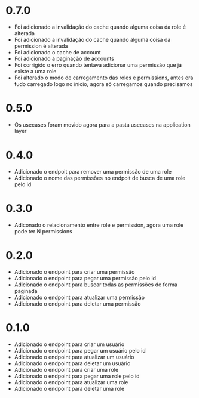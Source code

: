 # 0.7.0
- Foi adicionado a invalidação do cache quando alguma coisa da role é alterada
- Foi adicionado a invalidação do cache quando alguma coisa da permission é alterada
- Foi adicionado o cache de account
- Foi adicionado a paginação de accounts
- Foi corrigido o erro quando tentava adicionar uma permissão que já existe a uma role
- Foi alterado o modo de carregamento das roles e permissions, antes era tudo carregado logo no inicio, agora só carregamos quando precisamos

# 0.5.0
- Os usecases foram movido agora para a pasta usecases na application layer

# 0.4.0
- Adicionado o endpoit para remover uma permissão de uma role
- Adicionado o nome das permissões no endpoit de busca de uma role pelo id

# 0.3.0
- Adiconado o relacionamento entre role e permission, agora uma role pode ter N permissions

# 0.2.0
- Adicionado o endpoint para criar uma permissão
- Adicionado o endpoint para pegar uma permissão pelo id
- Adicionado o endpoint para buscar todas as permissões de forma paginada
- Adicionado o endpoint para atualizar uma permissão
- Adicionado o endpoint para deletar uma permissão

# 0.1.0
- Adicionado o endpoint para criar um usuário
- Adicionado o endpoint para pegar um usuário pelo id
- Adicionado o endpoint para atualizar um usuário
- Adicionado o endpoint para deletar um usuário
- Adicionado o endpoint para criar uma role
- Adicionado o endpoint para pegar uma role pelo id
- Adicionado o endpoint para atualizar uma role
- Adicionado o endpoint para deletar uma role